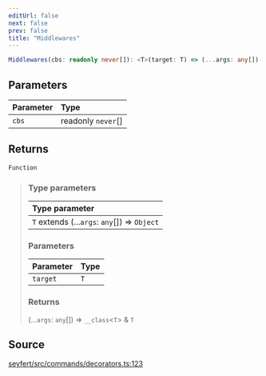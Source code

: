 ```yaml
---
editUrl: false
next: false
prev: false
title: "Middlewares"
---
```


```ts
Middlewares(cbs: readonly never[]): <T>(target: T) => (...args: any[]) => __class<T> & T
```

## Parameters

| Parameter | Type |
| :------ | :------ |
| `cbs` | readonly `never`[] |

## Returns

`Function`

> ### Type parameters
>
> | Type parameter |
> | :------ |
> | `T` extends (...`args`: `any`[]) => `Object` |
>
> ### Parameters
>
> | Parameter | Type |
> | :------ | :------ |
> | `target` | `T` |
>
> ### Returns
>
> (...`args`: `any`[]) => `__class`\<`T`\> & `T`
>

## Source

[seyfert/src/commands/decorators.ts:123](https://github.com/potoland/potocuit/blob/fe122a1/src/commands/decorators.ts#L123)
